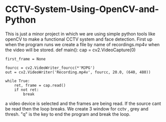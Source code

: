 # CCTV-System-Using-OpenCV-and-Python
This is just a minor project in which we are using simple python tools like openCV to make a functional CCTV system and face detection.
First up when the program runs we create a file by name of recordings.mp4v when the video will be stored.
def main():
    cap = cv2.VideoCapture(0)

    first_frame = None
    
    fourcc = cv2.VideoWriter_fourcc(*'MJPG')
    out = cv2.VideoWriter('Recording.mp4v', fourcc, 20.0, (640, 480))
     
    while True:
        ret, frame = cap.read()
        if not ret:
            break
a video device is selected and the frames are being read. If the source cant be read then the loop breaks.
We create 3 window for cctv , grey and thresh.
"q" is the key to end the program and break the loop.
